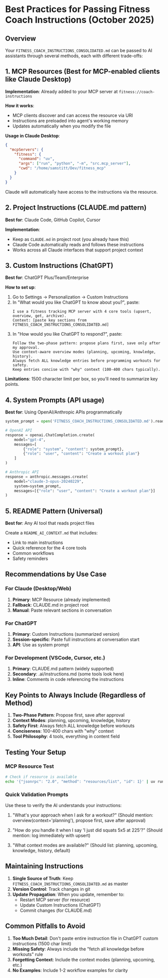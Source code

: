 # Best Practices for Passing Fitness Coach Instructions (October 2025)

## Overview

Your `FITNESS_COACH_INSTRUCTIONS_CONSOLIDATED.md` can be passed to AI assistants through several methods, each with different trade-offs:

## 1. MCP Resources (Best for MCP-enabled clients like Claude Desktop)

**Implementation**: Already added to your MCP server at `fitness://coach-instructions`

**How it works**:
- MCP clients discover and can access the resource via URI
- Instructions are preloaded into agent's working memory
- Updates automatically when you modify the file

**Usage in Claude Desktop**:
```json
{
  "mcpServers": {
    "fitness": {
      "command": "uv",
      "args": ["run", "python", "-m", "src.mcp_server"],
      "cwd": "/home/samstitt/Dev/fitness_mcp"
    }
  }
}
```

Claude will automatically have access to the instructions via the resource.

## 2. Project Instructions (CLAUDE.md pattern)

**Best for**: Claude Code, GitHub Copilot, Cursor

**Implementation**:
- Keep as `CLAUDE.md` in project root (you already have this)
- Claude Code automatically reads and follows these instructions
- Works across all Claude interfaces that support project context

## 3. Custom Instructions (ChatGPT)

**Best for**: ChatGPT Plus/Team/Enterprise

**How to set up**:
1. Go to Settings → Personalization → Custom Instructions
2. In "What would you like ChatGPT to know about you?", paste:
   ```
   I use a fitness tracking MCP server with 4 core tools (upsert, overview, get, archive).
   Context: [paste key sections from FITNESS_COACH_INSTRUCTIONS_CONSOLIDATED.md]
   ```
3. In "How would you like ChatGPT to respond?", paste:
   ```
   Follow the two-phase pattern: propose plans first, save only after my approval.
   Use context-aware overview modes (planning, upcoming, knowledge, history).
   Always fetch ALL knowledge entries before programming workouts for safety.
   Keep entries concise with "why" context (100-400 chars typically).
   ```

**Limitations**: 1500 character limit per box, so you'll need to summarize key points.

## 4. System Prompts (API usage)

**Best for**: Using OpenAI/Anthropic APIs programmatically

```python
system_prompt = open('FITNESS_COACH_INSTRUCTIONS_CONSOLIDATED.md').read()

# OpenAI API
response = openai.ChatCompletion.create(
    model="gpt-4",
    messages=[
        {"role": "system", "content": system_prompt},
        {"role": "user", "content": "Create a workout plan"}
    ]
)

# Anthropic API
response = anthropic.messages.create(
    model="claude-3-opus-20240229",
    system=system_prompt,
    messages=[{"role": "user", "content": "Create a workout plan"}]
)
```

## 5. README Pattern (Universal)

**Best for**: Any AI tool that reads project files

Create a `README_AI_CONTEXT.md` that includes:
- Link to main instructions
- Quick reference for the 4 core tools
- Common workflows
- Safety reminders

## Recommendations by Use Case

### For Claude (Desktop/Web)
1. **Primary**: MCP Resource (already implemented)
2. **Fallback**: CLAUDE.md in project root
3. **Manual**: Paste relevant sections in conversation

### For ChatGPT
1. **Primary**: Custom Instructions (summarized version)
2. **Session-specific**: Paste full instructions at conversation start
3. **API**: Use as system prompt

### For Development (VSCode, Cursor, etc.)
1. **Primary**: CLAUDE.md pattern (widely supported)
2. **Secondary**: .ai/instructions.md (some tools look here)
3. **Inline**: Comments in code referencing the instructions

## Key Points to Always Include (Regardless of Method)

1. **Two-Phase Pattern**: Propose first, save after approval
2. **Context Modes**: planning, upcoming, knowledge, history
3. **Safety First**: Always fetch ALL knowledge before workouts
4. **Conciseness**: 100-400 chars with "why" context
5. **Tool Philosophy**: 4 tools, everything in content field

## Testing Your Setup

### MCP Resource Test
```bash
# Check if resource is available
echo '{"jsonrpc": "2.0", "method": "resources/list", "id": 1}' | uv run python -m src.mcp_server
```

### Quick Validation Prompts
Use these to verify the AI understands your instructions:

1. "What's your approach when I ask for a workout?"
   (Should mention: overview(context='planning'), propose first, save after approval)

2. "How do you handle it when I say 'I just did squats 5x5 at 225'?"
   (Should mention: log immediately with upsert)

3. "What context modes are available?"
   (Should list: planning, upcoming, knowledge, history, default)

## Maintaining Instructions

1. **Single Source of Truth**: Keep `FITNESS_COACH_INSTRUCTIONS_CONSOLIDATED.md` as master
2. **Version Control**: Track changes in git
3. **Update Propagation**: When you update, remember to:
   - Restart MCP server (for resource)
   - Update Custom Instructions (ChatGPT)
   - Commit changes (for CLAUDE.md)

## Common Pitfalls to Avoid

1. **Too Much Detail**: Don't paste entire instruction file in ChatGPT custom instructions (1500 char limit)
2. **Missing Safety**: Always include the "fetch all knowledge before workouts" rule
3. **Forgetting Context**: Include the context modes (planning, upcoming, etc.)
4. **No Examples**: Include 1-2 workflow examples for clarity